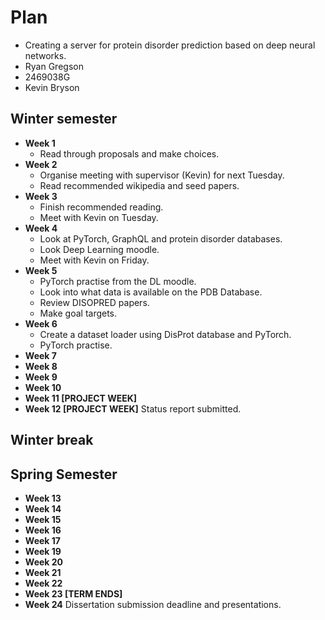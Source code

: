 # Plan

* Creating a server for protein disorder prediction based on deep neural networks.
* Ryan Gregson
* 2469038G
* Kevin Bryson

## Winter semester

* **Week 1**
  - Read through proposals and make choices.
* **Week 2**
  - Organise meeting with supervisor (Kevin) for next Tuesday. 
  - Read recommended wikipedia and seed papers.
* **Week 3**
  - Finish recommended reading. 
  - Meet with Kevin on Tuesday.
* **Week 4**
  - Look at PyTorch, GraphQL and protein disorder databases. 
  - Look Deep Learning moodle.
  - Meet with Kevin on Friday.
* **Week 5**
  - PyTorch practise from the DL moodle. 
  - Look into what data is available on the PDB Database. 
  - Review DISOPRED papers. 
  - Make goal targets. 
* **Week 6**
  - Create a dataset loader using DisProt database and PyTorch.
  - PyTorch practise.
* **Week 7**
* **Week 8**
* **Week 9**
* **Week 10**
* **Week 11 [PROJECT WEEK]**
* **Week 12 [PROJECT WEEK]** Status report submitted.

## Winter break

## Spring Semester

* **Week 13**
* **Week 14**
* **Week 15**
* **Week 16**
* **Week 17**
* **Week 19**
* **Week 20**
* **Week 21**
* **Week 22**
* **Week 23 [TERM ENDS]**
* **Week 24** Dissertation submission deadline and presentations.


